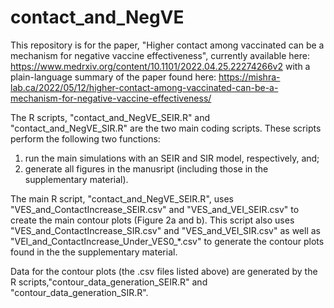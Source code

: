 # contact_and_NegVE

This repository is for the paper, "Higher contact among vaccinated can be a mechanism for negative vaccine effectiveness", currently available here: https://www.medrxiv.org/content/10.1101/2022.04.25.22274266v2 with a plain-language summary of the paper found here: https://mishra-lab.ca/2022/05/12/higher-contact-among-vaccinated-can-be-a-mechanism-for-negative-vaccine-effectiveness/

The R scripts, "contact_and_NegVE_SEIR.R" and "contact_and_NegVE_SIR.R" are the two main coding scripts. These scripts perform the following two functions:

1) run the main simulations with an SEIR and SIR model, respectively, and;
2) generate all figures in the manusript (including those in the supplementary material). 

The main R script, "contact_and_NegVE_SEIR.R", uses "VES_and_ContactIncrease_SEIR.csv" and "VES_and_VEI_SEIR.csv" to create the main contour plots (Figure 2a and b). This script also uses "VES_and_ContactIncrease_SIR.csv" and "VES_and_VEI_SIR.csv" as well as "VEI_and_ContactIncrease_Under_VES0_*.csv" to generate the contour plots found in the the supplementary material. 

Data for the contour plots (the .csv files listed above) are generated by the R scripts,"contour_data_generation_SEIR.R" and "contour_data_generation_SIR.R".
